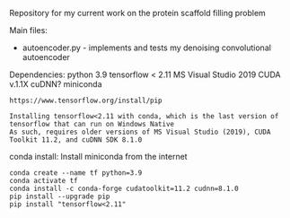 Repository for my current work on the protein scaffold filling problem

Main files: 
- autoencoder.py - implements and tests my denoising convolutional autoencoder



Dependencies: 
    python 3.9
    tensorflow < 2.11
    MS Visual Studio 2019
    CUDA v.1.1X
    cuDNN?
    miniconda

    https://www.tensorflow.org/install/pip

    Installing tensorflow<2.11 with conda, which is the last version of tensorflow that can run on Windows Native
    As such, requires older versions of MS Visual Studio (2019), CUDA Toolkit 11.2, and cuDNN SDK 8.1.0

conda install:
    Install miniconda from the internet

    conda create --name tf python=3.9
    conda activate tf
    conda install -c conda-forge cudatoolkit=11.2 cudnn=8.1.0
    pip install --upgrade pip
    pip install "tensorflow<2.11" 
